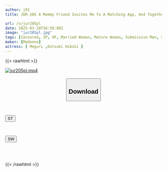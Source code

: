 ```yaml
---
author: j91
title: JUR-205 A Mommy Friend Invites Me To A Matching App, And Together We Sweetly Tame A Younger Guy I Like. Meguri Hibiki Otsuki

url: /v/jur205pl
date: 2025-03-20T16:50:00Z
image: "jur205pl.jpg"
tags: [Censored, 3P, 4P, Married Woman, Mature Woman, Submissive Men, Swingers	]
maker: [Madonna]
actress: [ Meguri ,Ootsuki Hibiki ]
---
```



{{< rawhtml >}}

<div class="video" data-videoid="QabAvz0Bz3C04MZ">
    <a href="javascript:;">
        <img src="/v/jur205pl/jur205pl.jpg" width="WIDTH" height="HEIGHT" alt="jur205pl.mp4" loading="lazy">
    </a>
</div>

<script type="text/javascript" src="https://j91.asia/asset/on-demand-st.js"></script>

<br>
  <link rel="stylesheet" href="https://j91.asia/asset/bs5.css">
  
  <center>
  <button class="btn btn-primary" type="button" data-bs-toggle="collapse" data-bs-target=".multi-collapse" aria-expanded="false" aria-controls="multiCollapseExample1 multiCollapseExample2"><h2>Download</h2></button></center>
</p>
<div class="row">
  <div class="col">
    <div class="collapse multi-collapse" id="multiCollapseExample1">
      <div class="card card-body">
	      	      <br>
<div class="buttons">  
<p><a href="/v/jur205pl/st.html" target="_blank"><button class="btn-hover color-3"><i class="fa fa-download"></i> ST</button></a></p></div>
    </div>
  </div>
</div>
  <div class="col">
    <div class="collapse multi-collapse" id="multiCollapseExample2">
      <div class="card card-body">
	      <br>
<div class="buttons">
<p><a href="/v/jur205pl/sw.html" target="_blank"><button class="btn-hover color-2"><i class="fa fa-download"></i> SW</button></a></p></div>
<br><br>
      </div>
    </div>
  </div>
</div>

{{< /rawhtml >}}